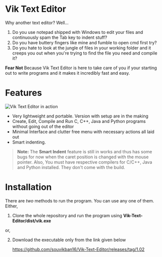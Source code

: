 # Vik Text Editor

Why another text editor? Well...
1. Do you use notepad shipped with Windows to edit your files and continuously spam the Tab key to indent stuff?
2. Do you have buttery fingers like mine and fumble to open cmd first try?
3. Do you hate to look at the jungle of files in your working folder and it creeps you out when you're trying to find the file you need and compile it?

**Fear Not**
Because Vik Text Editor is here to take care of you if your starting out to write programs and it makes it incredibly fast and easy.



# Features
![Vik Text Editor in action](https://i.imgur.com/J08Yv2C.png)

 - Very lightweight and portable. Version with setup are in the making
 - Create, Edit, Compile and Run C, C++, Java and Python programs without going out of the editor
 - Minimal Interface and clutter free menu with necessary actions all laid out
 - Smart indenting.
 > **Note:** The **Smart Indent** feature is still in works and thus has some bugs for now when the caret position is changed with the mouse pointer. 
 > Also, You must have respective compilers for C/C++, Java and Python installed. They don't come  with the build.

# Installation

There are *two* methods to run the program. You can use any one of them.
Either,

 1. Clone the whole repository and run the program using **Vik-Text-Editor/dist/vik.exe**
 
 or,
 
 2. Download the executable only from the link given below
	 
	 https://github.com/souvikban16/Vik-Text-Editor/releases/tag/1.02
 

